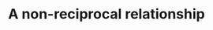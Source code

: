 ---
pid: llg196
title: A non-reciprocal relationship
location_transcription: Moving around, placed around different monuments around the
  city.
coordinates: "[-75.148797522263, 39.950348061907]"
zipcode: '19118'
gen_neighborhood: Northwest Philadelphia
neighborhood: Chestnut Hill
outside_phl: 
age: '16'
age_range: 13-19
instagram: 
image_file_name: llg_196.jpg
proposal_transcription: |-
  <— Statue/Monument enclosed in structure


  <—window looking in (on exterior)
  mirror looking out (interior)
     > like at Continental
topic: 
topic_summary: '0'
type: Interactive
keywords_other: 
credit: Sam Webber
image_labels: 
twitter: 
facebook: 
permalink: "/monuments/llg196/"
layout: item-page
---